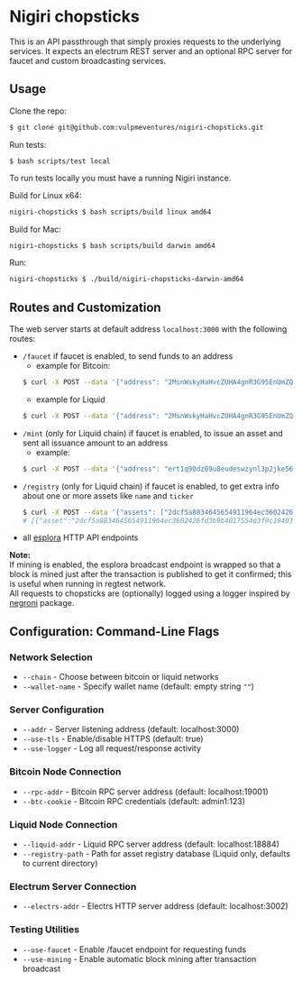 # Nigiri chopsticks

This is an API passthrough that simply proxies requests to the underlying services.
It expects an electrum REST server and an optional RPC server for faucet and custom broadcasting services.

## Usage

Clone the repo:

```bash
$ git clone git@github.com:vulpmeventures/nigiri-chopsticks.git
```

Run tests:

```
$ bash scripts/test local
```

To run tests locally you must have a running Nigiri instance.

Build for Linux x64:

```bash
nigiri-chopsticks $ bash scripts/build linux amd64
```

Build for Mac:

```bash
nigiri-chopsticks $ bash scripts/build darwin amd64
```

Run:

```bash
nigiri-chopsticks $ ./build/nigiri-chopsticks-darwin-amd64
```

## Routes and Customization

The web server starts at default address `localhost:3000` with the following routes:

- `/faucet` if faucet is enabled, to send funds to an address
  - example for Bitcoin:
  ```bash
  $ curl -X POST --data '{"address": "2MsnWskyHaHvcZUHA4gnR3G95EnUmZQjzM8", "amount": 0.02}' http://localhost:3000/faucet
  ```
  - example for Liquid
  ```bash
  $ curl -X POST --data '{"address": "2MsnWskyHaHvcZUHA4gnR3G95EnUmZQjzM8", "asset": "2dcf5a8834645654911964ec3602426fd3b9b4017554d3f9c19403e7fc1411d3", "amount": 0.02}' http://localhost:3000/faucet
  ```
- `/mint` (only for Liquid chain) if faucet is enabled, to issue an asset and sent all issuance amount to an address
  - example:
  ```bash
  $ curl -X POST --data '{"address": "ert1q90dz89u8eudeswzynl3p2jke564ejc2cnfcwuq", "quantity": 1000, "name": "TokenName", "ticker":"TKN"}' http://localhost:3000/mint
  ```
- `/registry` (only for Liquid chain) if faucet is enabled, to get extra info about one or more assets like `name` and `ticker`
  ```bash
  $ curl -X POST --data '{"assets": ["2dcf5a8834645654911964ec3602426fd3b9b4017554d3f9c19403e7fc1411d3"]}' http://localhost:3000/registry
  # [{"asset":"2dcf5a8834645654911964ec3602426fd3b9b4017554d3f9c19403e7fc1411d3","contract":{"name":"test","ticker":"TST"},"issuance_txin":{"txid":"a0891447adb288e5a49fa10ede7016788a1b3a175cfb423eb133e45f6cefca84","vin":0},"name":"test","ticker":"TST"
  ```
- all [esplora](https://github.com/blockstream/esplora/blob/master/API.md) HTTP API endpoints

**Note:**  
If mining is enabled, the esplora broadcast endpoint is wrapped so that a block is mined just after the transaction is published to get it confirmed; this is useful when running in regtest network.  
All requests to chopsticks are (optionally) logged using a logger inspired by [negroni](https://github.com/urfave/negroni) package.


## Configuration: Command-Line Flags

### Network Selection
- `--chain` - Choose between bitcoin or liquid networks
- `--wallet-name` - Specify wallet name (default: empty string `""`)

### Server Configuration
- `--addr` - Server listening address (default: localhost:3000)
- `--use-tls` - Enable/disable HTTPS (default: true)
- `--use-logger` - Log all request/response activity

### Bitcoin Node Connection
- `--rpc-addr` - Bitcoin RPC server address (default: localhost:19001)
- `--btc-cookie` - Bitcoin RPC credentials (default: admin1:123)

### Liquid Node Connection
- `--liquid-addr` - Liquid RPC server address (default: localhost:18884)
- `--registry-path` - Path for asset registry database (Liquid only, defaults to current directory)

### Electrum Server Connection
- `--electrs-addr` - Electrs HTTP server address (default: localhost:3002)

### Testing Utilities
- `--use-faucet` - Enable /faucet endpoint for requesting funds
- `--use-mining` - Enable automatic block mining after transaction broadcast
